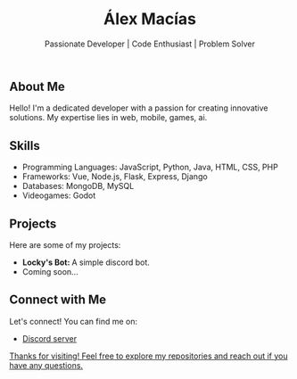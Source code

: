 </head>
<body>

  <header>
    <h1>Álex Macías</h1>
    <p>Passionate Developer | Code Enthusiast | Problem Solver</p>
  </header>

  <section>
    <h2>About Me</h2>
    <p>
      Hello! I'm a dedicated developer with a passion for creating innovative solutions. My expertise
      lies in web, mobile, games, ai.
    </p>
  </section>

  <section>
    <h2>Skills</h2>
    <ul>
      <li>Programming Languages: JavaScript, Python, Java, HTML, CSS, PHP</li>
      <li>Frameworks: Vue, Node.js, Flask, Express, Django</li>
      <li>Databases: MongoDB, MySQL</li>
      <li>Videogames: Godot</li>
    </ul>
  </section>

  <section>
    <h2>Projects</h2>
    <p>Here are some of my projects:</p>
    <ul>
      <li>
        <strong>Locky's Bot: </strong> A simple discord bot.
      </li>
       <li>
        Coming soon...
      </li>
    </ul>
  </section>

  <section>
    <h2>Connect with Me</h2>
    <p>Let's connect! You can find me on:</p>
    <ul>
      <li><a href="https://discord.gg/URXS2KFuxv">Discord server</li>
    </ul>
  </section>

  <footer>
    <p>Thanks for visiting! Feel free to explore my repositories and reach out if you have any questions.</p>
  </footer>

</body>
</html>
